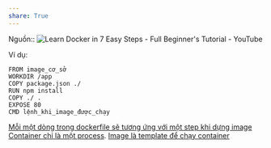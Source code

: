 ```yaml
---
share: True
---
```

Nguồn:: ![Learn Docker in 7 Easy Steps - Full Beginner's Tutorial - YouTube](https://youtu.be/gAkwW2tuIqE?si=hvz8xyWfGNlOUCqr)

Ví dụ:
```docker
FROM image_cơ_sở
WORKDIR /app
COPY package.json ./
RUN npm install
COPY ./ .
EXPOSE 80
CMD lệnh_khi_image_được_chạy

```
[Mỗi một dòng trong dockerfile sẽ tương ứng với một step khi dựng image](./M%E1%BB%97i%20m%E1%BB%99t%20d%C3%B2ng%20trong%20dockerfile%20s%E1%BA%BD%20t%C6%B0%C6%A1ng%20%E1%BB%A9ng%20v%E1%BB%9Bi%20m%E1%BB%99t%20step%20khi%20d%E1%BB%B1ng%20image.md#)
[Container chỉ là một process](./Container%20ch%E1%BB%89%20l%C3%A0%20m%E1%BB%99t%20process.md#). [Image là template để chạy container](./Image%20l%C3%A0%20template%20%C4%91%E1%BB%83%20ch%E1%BA%A1y%20container.md#) 